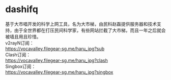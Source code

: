 # dashifq
基于大市唱开发的科学上网工具，名为大市梯，由民科赵磊提供服务器和技术支持，由于全世界都在打压民间科学家，有些网站拦截了大市梯，而且一年之后就会被墙且用且珍惜。
<br />
v2rayN订阅：
<br />
https://vocavalley.filegear-sg.me/haru_jpg?sub
<br />
Clash订阅：
<br />
https://vocavalley.filegear-sg.me/haru_jpg?clash
<br />
Singbox订阅：
<br />
https://vocavalley.filegear-sg.me/haru_jpg?singbox
<br />
